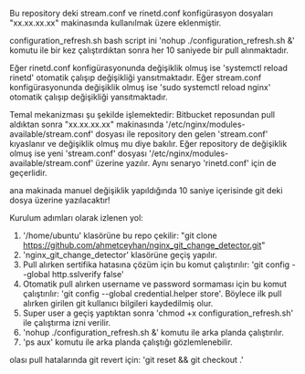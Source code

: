 
Bu repository deki stream.conf ve rinetd.conf konfigürasyon dosyaları "xx.xx.xx.xx" makinasında kullanılmak üzere eklenmiştir.

configuration_refresh.sh bash script ini 'nohup ./configuration_refresh.sh &' komutu ile bir kez çalıştırdıktan sonra her 10 saniyede bir pull alınmaktadır. 

Eğer rinetd.conf konfigürasyonunda değişiklik olmuş ise 'systemctl reload rinetd' otomatik çalışıp değişikliği yansıtmaktadır.
Eğer stream.conf konfigürasyonunda değişiklik olmuş ise 'sudo systemctl reload nginx' otomatik çalışıp değişikliği yansıtmaktadır.

Temal mekanizması şu şekilde işlemektedir:
Bitbucket reposundan pull aldıktan sonra "xx.xx.xx.xx" makinasında '/etc/nginx/modules-available/stream.conf' dosyası ile 
repository den gelen 'stream.conf' kıyaslanır ve değişiklik olmuş mu diye bakılır. Eğer repository de değişiklik olmuş ise
yeni 'stream.conf' dosyası '/etc/nginx/modules-available/stream.conf' üzerine yazılır. 
Aynı senaryo 'rinetd.conf' için de geçerlidir. 

ana makinada manuel değişiklik yapıldığında 10 saniye içerisinde git deki dosya üzerine yazılacaktır!



Kurulum adımları olarak izlenen yol:
1) '/home/ubuntu' klasörüne bu repo çekilir: "git clone https://github.com/ahmetceyhan/nginx_git_change_detector.git"
2) 'nginx_git_change_detector' klasörüne geçiş yapılır.
3) Pull alırken sertifika hatasına çözüm için bu komut çalıştırılır: 'git config --global http.sslverify false'
4) Otomatik pull alırken username ve password sormaması için bu komut çalıştırılır: 'git config --global credential.helper store'. 
   Böylece ilk pull alırken girilen git kullanıcı bilgileri kaydedilmiş olur.
5) Super user a geçiş yaptıktan sonra 'chmod +x configuration_refresh.sh' ile çalıştırma izni verilir.
6) 'nohup ./configuration_refresh.sh &' komutu ile arka planda çalıştırılır.
7) 'ps aux' komutu ile arka planda çalıştığı gözlemlenebilir.



olası pull hatalarında git revert için: 'git reset && git checkout .'